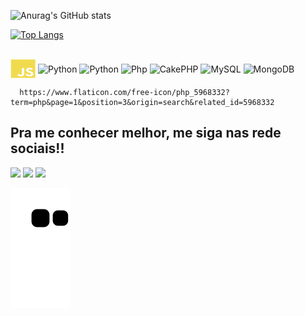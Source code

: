 ![Anurag's GitHub stats](https://github-readme-stats.vercel.app/api?username=3ateusferrari&theme=moltack&show_icons=true)

[![Top Langs](https://github-readme-stats.vercel.app/api/top-langs/?username=3ateusferrari&layout=compact&theme=moltack&show_icons=true)](https://github.com/3ateusferrari/github-readme-stats)

</div>
<div style="display: inline_block"><br>
  <img align="center" alt="Js" height="30" width="40" src="https://raw.githubusercontent.com/devicons/devicon/master/icons/javascript/javascript-plain.svg">
  <img align="center" alt="Python" height="30" width="40" src="https://cdn.jsdelivr.net/gh/devicons/devicon/icons/python/python-original.svg" />
  <img align="center" alt="Python" height="30" width="40" src="https://cdn-icons-png.flaticon.com/512/1216/1216733.png" />
  <img align="center" alt="Php" height="30" width="40" src="https://www.svgrepo.com/show/354099/mysql.svg" />
  <img align="center" alt="CakePHP" height="30" width="40" src="https://cdn.worldvectorlogo.com/logos/cakephp-1.svg" />
  <img align="center" alt="MySQL" height="30" width="40" src="https://www.svgrepo.com/show/354099/mysql.svg" />
  <img align="center" alt="MongoDB" height="30" width="40" src="https://www.svgrepo.com/show/331488/mongodb.svg" />
  
      https://www.flaticon.com/free-icon/php_5968332?term=php&page=1&position=3&origin=search&related_id=5968332
 ## Pra me conhecer melhor, me siga nas rede sociais!!
  
 <div> 
  <a href="https://instagram.com/mateusferrariii" target="_blank"><img src="https://img.shields.io/badge/-Instagram-%23E4405F?style=for-the-badge&logo=instagram&logoColor=white" target="_blank"></a>
  <a href = "mailto:mateusspier@gmail.com"><img src="https://img.shields.io/badge/-Gmail-%23333?style=for-the-badge&logo=gmail&logoColor=white" target="_blank"></a>
  <a href="www.linkedin.com/in/3ateus-ferrari" target="_blank"><img src="https://img.shields.io/badge/-LinkedIn-%230077B5?style=for-the-badge&logo=linkedin&logoColor=white" target="_blank"></a> 
 
        
  ![Snake animation](https://github.com/3ateusferrari/3ateusferrari/blob/output/github-contribution-grid-snake.svg)
